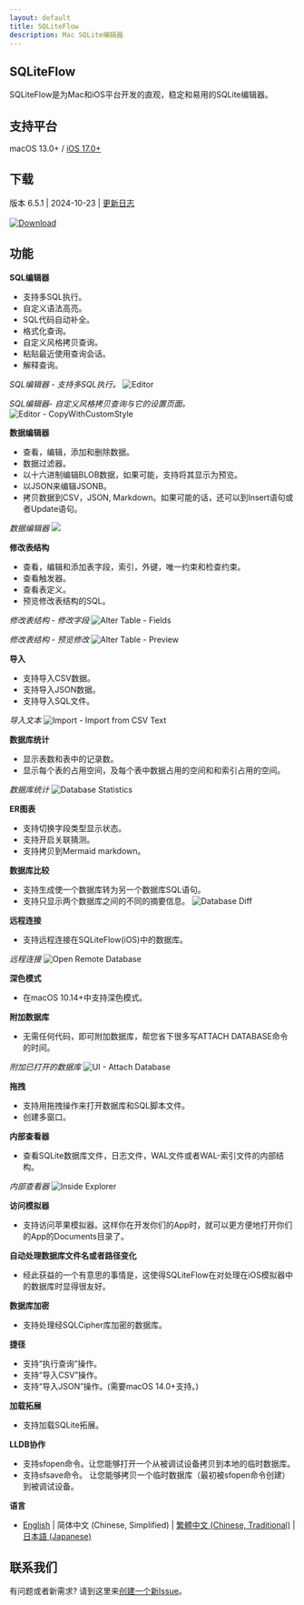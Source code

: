 ```yaml
---
layout: default
title: SQLiteFlow
description: Mac SQLite编辑器
---
```


## SQLiteFlow
SQLiteFlow是为Mac和iOS平台开发的直观，稳定和易用的SQLite编辑器。

## 支持平台
macOS 13.0+ / [iOS 17.0+](iOS)

## 下载
版本 6.5.1 | 2024-10-23 | <a href="ReleaseNotes" target="_blank">更新日志</a>
<br/><br/>[![Download](macOS/DownloadOnTheMacAppStore.svg)](macappstores://itunes.apple.com/app/id1378587993)


## 功能

**SQL编辑器**

- 支持多SQL执行。
- 自定义语法高亮。
- SQL代码自动补全。
- 格式化查询。
- 自定义风格拷贝查询。
- 粘贴最近使用查询会话。
- 解释查询。

*SQL编辑器 - 支持多SQL执行。*
![Editor](macOS/Editor.png)

*SQL编辑器- 自定义风格拷贝查询与它的设置页面。*
![Editor - CopyWithCustomStyle](macOS/CopyWithCustomStyle.png)

**数据编辑器**

- 查看，编辑，添加和删除数据。
- 数据过滤器。
- 以十六进制编辑BLOB数据，如果可能，支持将其显示为预览。
- 以JSON来编辑JSONB。
- 拷贝数据到CSV，JSON, Markdown。如果可能的话，还可以到Insert语句或者Update语句。

*数据编辑器*
![](macOS/DataEditor.png)

**修改表结构**

- 查看，编辑和添加表字段，索引，外键，唯一约束和检查约束。
- 查看触发器。
- 查看表定义。
- 预览修改表结构的SQL。

*修改表结构 - 修改字段*
![Alter Table - Fields](macOS/AlterTable.png)

*修改表结构 - 预览修改*
![Alter Table - Preview](macOS/AlterPreview.png)

**导入**
- 支持导入CSV数据。
- 支持导入JSON数据。
- 支持导入SQL文件。

*导入文本*
![Import - Import from CSV Text](macOS/ImportFromCSV.png)

**数据库统计**
- 显示表数和表中的记录数。
- 显示每个表的占用空间，及每个表中数据占用的空间和和索引占用的空间。

*数据库统计*
![Database Statistics](macOS/Statistics.png)

**ER图表**
- 支持切换字段类型显示状态。
- 支持开启关联猜测。
- 支持拷贝到Mermaid markdown。

**数据库比较**
- 支持生成使一个数据库转为另一个数据库SQL语句。
- 支持只显示两个数据库之间的不同的摘要信息。
![Database Diff](macOS/DatabaseDiff.png)

**远程连接**
- 支持远程连接在SQLiteFlow(iOS)中的数据库。

*远程连接*
![Open Remote Database](macOS/RemoteConnect.png)

**深色模式**
- 在macOS 10.14+中支持深色模式。

**附加数据库**
- 无需任何代码，即可附加数据库，帮您省下很多写ATTACH DATABASE命令的时间。

*附加已打开的数据库*
![UI - Attach Database](macOS/AttachDatabase.png)

**拖拽**
- 支持用拖拽操作来打开数据库和SQL脚本文件。
- 创建多窗口。

**内部查看器**
- 查看SQLite数据库文件，日志文件，WAL文件或者WAL-索引文件的内部结构。

*内部查看器*
![Inside Explorer](macOS/InsideExplorer.png)

**访问模拟器**
- 支持访问苹果模拟器。这样你在开发你们的App时，就可以更方便地打开你们的App的Documents目录了。

**自动处理数据库文件名或者路径变化**
- 经此获益的一个有意思的事情是，这使得SQLiteFlow在对处理在iOS模拟器中的数据库时显得很友好。

**数据库加密**
- 支持处理经SQLCipher库加密的数据库。

**捷径**
- 支持“执行查询”操作。
- 支持“导入CSV”操作。
- 支持“导入JSON”操作。(需要macOS 14.0+支持。)

**加载拓展**
- 支持加载SQLite拓展。

**LLDB协作**
- 支持sfopen命令。让您能够打开一个从被调试设备拷贝到本地的临时数据库。
- 支持sfsave命令。 让您能够拷贝一个临时数据库（最初被sfopen命令创建）到被调试设备。

**语言**
- [English](/) \| 简体中文 (Chinese, Simplified) \| [繁體中文 (Chinese, Traditional)](/zh-Hant) \| [日本語 (Japanese)](/ja)

## 联系我们
有问题或者新需求? 请到这里来<a href="https://github.com/SQLiteFlow/SQLiteFlow-Issues/issues" target="_blank">创建一个新Issue</a>。

